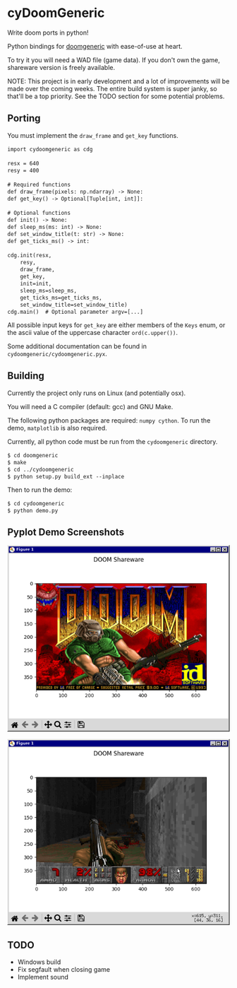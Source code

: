 # cyDoomGeneric

Write doom ports in python!

Python bindings for [doomgeneric](https://github.com/ozkl/doomgeneric) with ease-of-use at heart.

To try it you will need a WAD file (game data). If you don't own the game, shareware version is freely available.

NOTE: This project is in early development and a lot of improvements will be made over the coming weeks. The entire build system is super janky, so that'll be a top priority. See the TODO section for some potential problems.

## Porting

You must implement the `draw_frame` and `get_key` functions.

```
import cydoomgeneric as cdg

resx = 640
resy = 400

# Required functions
def draw_frame(pixels: np.ndarray) -> None:
def get_key() -> Optional[Tuple[int, int]]:

# Optional functions
def init() -> None:
def sleep_ms(ms: int) -> None:
def set_window_title(t: str) -> None:
def get_ticks_ms() -> int:

cdg.init(resx,
    resy,
    draw_frame,
    get_key,
    init=init,
    sleep_ms=sleep_ms,
    get_ticks_ms=get_ticks_ms,
    set_window_title=set_window_title)
cdg.main()  # Optional parameter argv=[...]
```

All possible input keys for `get_key` are either members of the `Keys` enum, or the ascii value of the uppercase character `ord(c.upper())`.

Some additional documentation can be found in `cydoomgeneric/cydoomgeneric.pyx`.

## Building

Currently the project only runs on Linux (and potentially osx).

You will need a C compiler (default: gcc) and GNU Make.

The following python packages are required: `numpy cython`. To run the demo, `matplotlib` is also required.

Currently, all python code must be run from the `cydoomgeneric` directory.

```
$ cd doomgeneric
$ make
$ cd ../cydoomgeneric
$ python setup.py build_ext --inplace
```

Then to run the demo:

```
$ cd cydoomgeneric
$ python demo.py
```

## Pyplot Demo Screenshots

![0](screenshots/pyplotdoom_0.png)

![1](screenshots/pyplotdoom_1.png)

## TODO

- Windows build
- Fix segfault when closing game
- Implement sound

